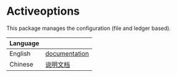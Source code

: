 # Activeoptions

This package manages the configuration (file and ledger based).

|Language| |
|--------|-|
|English| [documentation](https://github.com/activeledger/activeledger/blob/master/docs//en-gb/configuration.md)|
|Chinese| [说明文档](https://github.com/activeledger/activeledger/blob/master/docs//zh-cn/configuration.md)|
